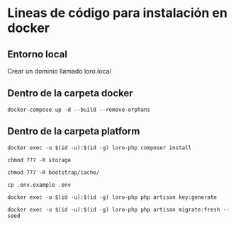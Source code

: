 # Lineas de código para instalación en docker

## Entorno local

Crear un dominio llamado loro.local

## Dentro de la carpeta docker

`docker-compose up -d --build --remove-orphans`

## Dentro de la carpeta platform

`docker exec -u $(id -u):$(id -g) loro-php composer install`

`chmod 777 -R storage`

`chmod 777 -R bootstrap/cache/`

`cp .env.example .env`

`docker exec -u $(id -u):$(id -g) loro-php php artisan key:generate`

`docker exec -u $(id -u):$(id -g) loro-php php artisan migrate:fresh --seed`